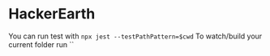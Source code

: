 # HackerEarth

You can run test with `npx jest --testPathPattern=$cwd`
To watch/build your current folder run ``